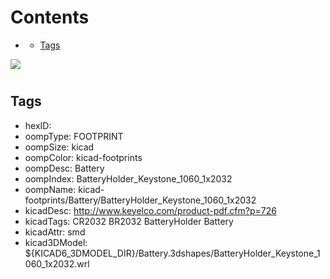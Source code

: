 



Contents
========

* [](#)
	* [Tags](#tags)
  
![][im]
# 

## Tags

- hexID: 
- oompType: FOOTPRINT
- oompSize: kicad
- oompColor: kicad-footprints
- oompDesc: Battery
- oompIndex: BatteryHolder_Keystone_1060_1x2032
- oompName: kicad-footprints/Battery/BatteryHolder_Keystone_1060_1x2032
- kicadDesc: http://www.keyelco.com/product-pdf.cfm?p=726
- kicadTags: CR2032 BR2032 BatteryHolder Battery
- kicadAttr: smd
- kicad3DModel: ${KICAD6_3DMODEL_DIR}/Battery.3dshapes/BatteryHolder_Keystone_1060_1x2032.wrl



[im]: image.png
